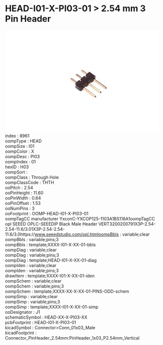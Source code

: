 # HEAD-I01-X-PI03-01 > 2.54 mm 3 Pin Header  
![2.54 mm 3 Pin Header](image_600.jpg)  
index : 8961  
oompType : HEAD  
oompSize : I01  
oompColor : X  
oompDesc : PI03  
oompIndex : 01  
hexID : H03  
oompSort :   
oompClass : Through Hole  
oompClassCode : THTH  
ooPitch : 2.54  
ooPinHeight : 11.60  
ooPinWidth : 0.64  
ooPinOffset : 1.53  
ooNumPins : 3  
ooFootprint : OOMP-HEAD-I01-X-PI03-01  
oompTagCC manufacturer
YxconC-YXCOP125-1103A1BS116A1oompTagCC opl
SEEED OPLC-SEEEDIP Black Male Header VERT3200200791X3P-2.54-2.54-11.6/3.01X3P-2.54-2.54-11.6/3.0https://www.seeedstudio.com/opl.htmloompBbls : variable;clear  
oompBbls : variable;pins;3  
oompBbls : template;XXXX-I01-X-XX-01-bbls  
oompDiag : variable;clear  
oompDiag : variable;pins;3  
oompDiag : template;HEAD-I01-X-XX-01-diag  
oompIden : variable;clear  
oompIden : variable;pins;3  
drawItem : template;XXXX-I01-X-XX-01-iden  
oompSchem : variable;clear  
oompSchem : variable;pins;3  
oompSchem : template;XXXX-XX-X-XX-01-PINS-ODD-schem  
oompSimp : variable;clear  
oompSimp : variable;pins;3  
oompSimp : template;XXXX-I01-X-XX-01-simp  
ooDesignator : J1  
schematicSymbol : HEAD-XX-X-PI03-XX  
pcbFootprint : HEAD-I01-X-PI03-01  
kicadSymbol : Connector>Conn_01x03_Male  
kicadFootprint : Connector_PinHeader_2.54mm:PinHeader_1x03_P2.54mm_Vertical  
